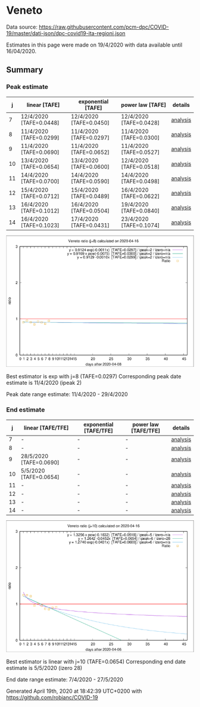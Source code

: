 # Veneto


Data source: https://raw.githubusercontent.com/pcm-dpc/COVID-19/master/dati-json/dpc-covid19-ita-regioni.json

Estimates in this page were made on 19/4/2020 with data available until 16/04/2020.


## Summary 

### Peak estimate 
|j|linear [TAFE]|exponential [TAFE]|power law [TAFE]|details|
|---|----|-----------|---------|-------|
|7|12/4/2020 [TAFE=0.0448]|12/4/2020 [TAFE=0.0450]|12/4/2020 [TAFE=0.0428]|[analysis](COVID-19_veneto_j7_2020-04-16.md)|
|8|11/4/2020 [TAFE=0.0299]|11/4/2020 [TAFE=0.0297]|11/4/2020 [TAFE=0.0300]|[analysis](COVID-19_veneto_j8_2020-04-16.md)|
|9|11/4/2020 [TAFE=0.0690]|11/4/2020 [TAFE=0.0652]|11/4/2020 [TAFE=0.0527]|[analysis](COVID-19_veneto_j9_2020-04-16.md)|
|10|13/4/2020 [TAFE=0.0654]|13/4/2020 [TAFE=0.0600]|12/4/2020 [TAFE=0.0518]|[analysis](COVID-19_veneto_j10_2020-04-16.md)|
|11|14/4/2020 [TAFE=0.0700]|14/4/2020 [TAFE=0.0590]|14/4/2020 [TAFE=0.0498]|[analysis](COVID-19_veneto_j11_2020-04-16.md)|
|12|15/4/2020 [TAFE=0.0712]|15/4/2020 [TAFE=0.0489]|16/4/2020 [TAFE=0.0622]|[analysis](COVID-19_veneto_j12_2020-04-16.md)|
|13|16/4/2020 [TAFE=0.1012]|16/4/2020 [TAFE=0.0504]|19/4/2020 [TAFE=0.0840]|[analysis](COVID-19_veneto_j13_2020-04-16.md)|
|14|16/4/2020 [TAFE=0.1023]|17/4/2020 [TAFE=0.0431]|23/4/2020 [TAFE=0.1074]|[analysis](COVID-19_veneto_j14_2020-04-16.md)|

![best peak estimate](COVID-19_veneto_j8_2020-04-16.png)

Best estimator is exp with j=8 (TAFE=0.0297)
Corresponding peak date estimate is 11/4/2020 (ipeak 2)


Peak date range estimate: 11/4/2020 - 29/4/2020

### End estimate 
|j|linear [TAFE/TFE]|exponential [TAFE/TFE]|power law [TAFE/TFE]|details|
|---|----|-----------|---------|-------|
|7|-|-|-|[analysis](COVID-19_veneto_j7_2020-04-16.md)|
|8|-|-|-|[analysis](COVID-19_veneto_j8_2020-04-16.md)|
|9|28/5/2020 [TAFE=0.0690]|-|-|[analysis](COVID-19_veneto_j9_2020-04-16.md)|
|10|5/5/2020 [TAFE=0.0654]|-|-|[analysis](COVID-19_veneto_j10_2020-04-16.md)|
|11|-|-|-|[analysis](COVID-19_veneto_j11_2020-04-16.md)|
|12|-|-|-|[analysis](COVID-19_veneto_j12_2020-04-16.md)|
|13|-|-|-|[analysis](COVID-19_veneto_j13_2020-04-16.md)|
|14|-|-|-|[analysis](COVID-19_veneto_j14_2020-04-16.md)|

![best zero estimate](COVID-19_veneto_j10_2020-04-16.png)

Best estimator is linear with j=10 (TAFE=0.0654)
Corresponding end date estimate is 5/5/2020 (izero 28)


End date range estimate: 7/4/2020 - 27/5/2020

Generated April 19th, 2020 at 18:42:39 UTC+0200 with https://github.com/robianc/COVID-19
